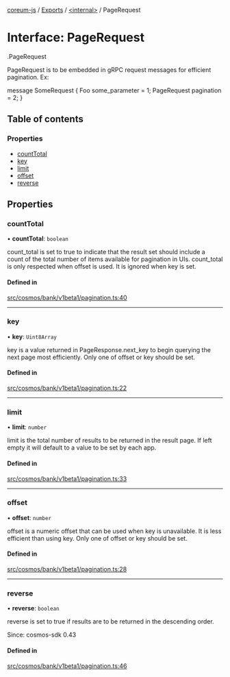 [coreum-js](../README.md) / [Exports](../modules.md) / [<internal\>](../modules/internal_.md) / PageRequest

# Interface: PageRequest

[<internal>](../modules/internal_.md).PageRequest

PageRequest is to be embedded in gRPC request messages for efficient
pagination. Ex:

 message SomeRequest {
         Foo some_parameter = 1;
         PageRequest pagination = 2;
 }

## Table of contents

### Properties

- [countTotal](internal_.PageRequest.md#counttotal)
- [key](internal_.PageRequest.md#key)
- [limit](internal_.PageRequest.md#limit)
- [offset](internal_.PageRequest.md#offset)
- [reverse](internal_.PageRequest.md#reverse)

## Properties

### countTotal

• **countTotal**: `boolean`

count_total is set to true  to indicate that the result set should include
a count of the total number of items available for pagination in UIs.
count_total is only respected when offset is used. It is ignored when key
is set.

#### Defined in

[src/cosmos/bank/v1beta1/pagination.ts:40](https://github.com/CooperFoundation/coreum-js/blob/b574423/src/cosmos/bank/v1beta1/pagination.ts#L40)

___

### key

• **key**: `Uint8Array`

key is a value returned in PageResponse.next_key to begin
querying the next page most efficiently. Only one of offset or key
should be set.

#### Defined in

[src/cosmos/bank/v1beta1/pagination.ts:22](https://github.com/CooperFoundation/coreum-js/blob/b574423/src/cosmos/bank/v1beta1/pagination.ts#L22)

___

### limit

• **limit**: `number`

limit is the total number of results to be returned in the result page.
If left empty it will default to a value to be set by each app.

#### Defined in

[src/cosmos/bank/v1beta1/pagination.ts:33](https://github.com/CooperFoundation/coreum-js/blob/b574423/src/cosmos/bank/v1beta1/pagination.ts#L33)

___

### offset

• **offset**: `number`

offset is a numeric offset that can be used when key is unavailable.
It is less efficient than using key. Only one of offset or key should
be set.

#### Defined in

[src/cosmos/bank/v1beta1/pagination.ts:28](https://github.com/CooperFoundation/coreum-js/blob/b574423/src/cosmos/bank/v1beta1/pagination.ts#L28)

___

### reverse

• **reverse**: `boolean`

reverse is set to true if results are to be returned in the descending order.

Since: cosmos-sdk 0.43

#### Defined in

[src/cosmos/bank/v1beta1/pagination.ts:46](https://github.com/CooperFoundation/coreum-js/blob/b574423/src/cosmos/bank/v1beta1/pagination.ts#L46)
